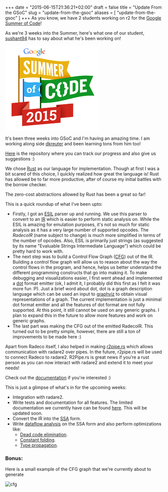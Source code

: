 +++
date = "2015-06-15T21:36:21+02:00"
draft = false
title = "Update From the GSoC"
slug = "update-from-the-gsoc"
aliases = [
	"update-from-the-gsoc"
]
+++
As you know, we have 2 students working on r2 for the [Google Summer of Code]( https://developers.google.com/open-source/soc/ )! 

As we're 3 weeks into the Summer, here's what one of our student, [sushant94]( https://github.com/sushant94 ) has to say about what he's been working on!

![GSoC logo](/images/gsoc2015-300x270.jpg)

It's been three weeks into GSoC and I'm having an amazing time. I am working along side [dkreuter](https://twitter.com/dkreuter_) and been learning tons from him too!

[Here](https://github.com/radare/radeco) is the repository where you can track our progress and also give us suggestions :)

We chose [Rust](http://www.rust-lang.org/) as our language for implementation. Though at first I was a bit scared of this choice, I quickly realized how great the language is! Rust has allowed be to far more productive, after of course my initial battles with the borrow checker.

The zero-cost abstractions allowed by Rust has been a great so far!

This is a quick roundup of what I've been upto:

* Firstly, I got an [ESIL](https://github.com/radare/radare2/wiki/ESIL) parser up and running. We use this parser to convert to an [IR]( https://en.wikipedia.org/wiki/Intermediate_language ) which is easier to perform static analysis on. While the ESIL is amazing for emulation purposes, it's not so much for static analysis as it has a very large number of supported opcodes. The *RadecoIR* (name subject to change) is much more simplified in terms of the number of opcodes. Also, ESIL is primarily just strings (as suggested by its name "Evaluable Strings Intermediate Language") which could be pretty hard to work with.
* The next step was to build a Control Flow Graph ([CFG](https://en.wikipedia.org/wiki/Control_flow_graph)) out of the IR. Building a control flow graph will allow us to reason about the way the control flows in the program, and hence, helps us better understand the different programming constructs that go into making it. To make debugging and visualizations easier, I first went ahead and implemented a [dot](https://en.wikipedia.org/wiki/DOT_(graph_description_language)) format emitter (ok, I admit it, I probably did this first as I felt it was more fun :P). Just a brief word about dot, dot is a graph description language which can be used an input to [graphviz](http://www.graphviz.org/) to obtain visual representations of a graph. The current implementation is just a minimal dot format emitter and all the features of dot format are not fully supported. At this point, it still cannot be used on any generic graphs. I plan to expand this in the future to allow more features and work on generic graphs.
* The last part was making the CFG out of the emitted RadecoIR. This turned out to be pretty simple, however, there are still a ton of improvements to be made here :)

Apart from Radeco itself, I also helped in making [r2pipe.rs](https://crates.io/crates/r2pipe) which allows communication with radare2 over pipes. In the future, r2pipe.rs will be used to connect Radeco to radare2. R2Pipe.rs is great news if you're a rust person as you can now interact with radare2 and extend it to meet your needs! 

Check out the [documentation](http://radare.github.io/r2pipe.rs/) if you're interested :)

This is just a glimpse of what's in for the upcoming weeks:

* Integration with radare2.
* Write tests and documentation for all features. The limited documentation we currently have can be found [here](http://radare.github.io/radeco). This will be updated soon.
* Convert the IR into the [SSA](https://en.wikipedia.org/wiki/Static_single_assignment_form) form.
* Write [dataflow analysis]( https://en.wikipedia.org/wiki/Data-flow_analysis ) on the SSA form and also perform optimizations like:
  * [Dead code elimination]( https://en.wikipedia.org/wiki/Dead_code_elimination ).
  * [Constant folding](https://en.wikipedia.org/wiki/Constant_folding).
  * [Type propagation]( https://en.wikipedia.org/?title=Constant_folding ).

### Bonus:
Here is a small example of the CFG graph that we're currently about to generate

![cfg](https://raw.githubusercontent.com/sushant94/sushant94.github.io/master/images/cfg.png)